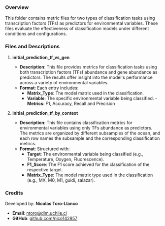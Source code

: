 ### Overview
This folder contains metric files for two types of classification tasks using transcription factors (TFs) as predictors for environmental variables. These files evaluate the effectiveness of classification models under different conditions and configurations.

### Files and Descriptions

1. **initial_prediction_tf_vs_gen**
   - **Description**: This file provides metrics for classification tasks using both transcription factors (TFs) abundance and gene abundance as predictors. The results offer insight into the model's performance across a variety of environmental variables.
   - **Format**: Each entry includes:
     - **Matrix_Type**: The model matrix used in the classification.
     - **Variable**: The specific environmental variable being classified.
     -**Metrics**: F1, Accuracy, Recall and Precision

2. **initial_prediction_tf_by_context**
   - **Description**: This file contains classification metrics for environmental variables using only TFs abundance as predictors. The metrics are organized by different subsamples of the ocean, and each row names the subsample and the corresponding classification metrics.
   - **Format**: Structured with:
     - **Target**: The environmental variable being classified (e.g., Temperature, Oxygen, Fluorescence).
     - **F1_Score**: The F1 score achieved for the classification of the respective target.
     - **Matrix_Type**: The model matrix type used in the classification (e.g., MX, M0, M1, guidi, salazar).

### Credits
Developed by: **Nicolas Toro-Llanco**
- **Email**: [ntoro@dim.uchile.cl](mailto:ntoro@dim.uchile.cl)
- **GitHub**: [github.com/nico142857](https://github.com/nico142857)
